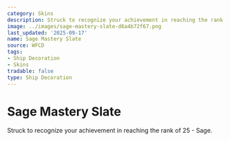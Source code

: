 ```yaml
---
category: Skins
description: Struck to recognize your achievement in reaching the rank of 25 - Sage.
image: ../images/sage-mastery-slate-d6a4b72f67.png
last_updated: '2025-09-17'
name: Sage Mastery Slate
source: WFCD
tags:
- Ship Decoration
- Skins
tradable: false
type: Ship Decoration
---
```


# Sage Mastery Slate

Struck to recognize your achievement in reaching the rank of 25 - Sage.

